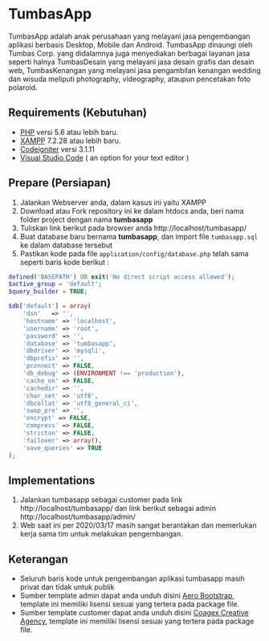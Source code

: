 # TumbasApp

TumbasApp adalah anak perusahaan yang melayani jasa pengembangan aplikasi berbasis Desktop, Mobile dan Android. TumbasApp dinaungi oleh Tumbas Corp. yang didalamnya juga menyediakan berbagai layanan jasa seperti halnya TumbasDesain yang melayani jasa desain grafis dan desain web, TumbasKenangan yang melayani jasa pengambilan kenangan wedding dan wisuda meliputi photography, videography, ataupun pencetakan foto polaroid.

## Requirements (Kebutuhan)
- [PHP](https://php.net/) versi 5.6 atau lebih baru.
- [XAMPP](https://www.apachefriends.org/download.html) 7.2.28 atau lebih baru.
- [Codeigniter](https://codeigniter.com/en/download) versi 3.1.11
- [Visual Studio Code](https://code.visualstudio.com/download) ( an option for your text editor )

## Prepare (Persiapan)
1. Jalankan Webserver anda, dalam kasus ini yaitu XAMPP
2. Download atau Fork repository ini ke dalam htdocs anda, beri nama folder project dengan nama **tumbasapp**
3. Tuliskan link berikut pada browser anda http://localhost/tumbasapp/ 
4. Buat database baru bernama **tumbasapp**, dan import file `tumbasapp.sql` ke dalam database tersebut
5. Pastikan kode pada file `application/config/database.php` telah sama seperti baris kode berikut :
``` php
defined('BASEPATH') OR exit('No direct script access allowed');
$active_group = 'default';
$query_builder = TRUE;

$db['default'] = array(
    'dsn'   => '',
    'hostname' => 'localhost',
    'username' => 'root',
    'password' => '',
    'database' => 'tumbasapp',
    'dbdriver' => 'mysqli',
    'dbprefix' => '',
    'pconnect' => FALSE,
    'db_debug' => (ENVIRONMENT !== 'production'),
    'cache_on' => FALSE,
    'cachedir' => '',
    'char_set' => 'utf8',
    'dbcollat' => 'utf8_general_ci',
    'swap_pre' => '',
    'encrypt' => FALSE,
    'compress' => FALSE,
    'stricton' => FALSE,
    'failover' => array(),
    'save_queries' => TRUE
);
```

## Implementations

1. Jalankan tumbasapp sebagai customer pada link http://localhost/tumbasapp/ dan link berikut sebagai admin http://localhost/tumbasapp/admin/
2. Web saat ini per 2020/03/17 masih sangat berantakan dan memerlukan kerja sama tim untuk melakukan pengembangan.

## Keterangan
- Seluruh baris kode untuk pengembangan aplikasi tumbasapp masih privat dan tidak untuk publik
- Sumber template admin dapat anda unduh disini [Aero Bootstrap](https://drive.google.com/file/d/1FN8bKe-NTiNz1TGZnWVZGIjGWpqZ92Bx/view?usp=sharing), template ini memiliki lisensi sesuai yang tertera pada package file.
- Sumber template customer dapat anda unduh disini [Coagex Creative Agency](https://drive.google.com/file/d/1qi0EqYnPgHjY4Avzq7ETh7he4iZhJbfH/view?usp=sharing), template ini memiliki lisensi sesuai yang tertera pada package file.

